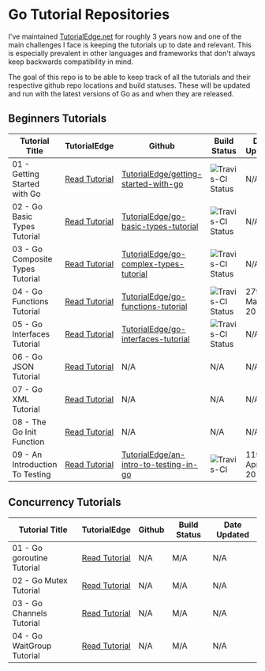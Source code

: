Go Tutorial Repositories
==========================

I've maintained [TutorialEdge.net](https://tutorialedge.net) for roughly 3 years now and one of the main challenges I face is keeping the tutorials up to date and relevant. This is especially prevalent in other languages and frameworks that don't always keep backwards compatibility in mind.

The goal of this repo is to be able to keep track of all the tutorials and their respective github repo locations and build statuses. These will be updated and run with the latest versions of Go as and when they are released. 

## Beginners Tutorials

| Tutorial Title  | TutorialEdge | Github | Build Status | Date Updated |
| ------------- | ------------- | ------------------ | ------------------ | ------------------ |
| 01 - Getting Started with Go  | [Read Tutorial](https://tutorialedge.net/golang/getting-started-with-go//)  | [TutorialEdge/getting-started-with-go](https://github.com/TutorialEdge/getting-started-with-go) | ![Travis-CI Status](https://travis-ci.org/TutorialEdge/getting-started-with-go.svg?branch=master) | N/A |
| 02 - Go Basic Types Tutorial  | [Read Tutorial](https://tutorialedge.net/golang/go-basic-types-tutorial/)  | [TutorialEdge/go-basic-types-tutorial](https://github.com/TutorialEdge/go-basic-types-tutorial) | ![Travis-CI Status](https://travis-ci.org/TutorialEdge/go-basic-types-tutorial.svg?branch=master) | N/A |
| 03 - Go Composite Types Tutorial  | [Read Tutorial](https://tutorialedge.net/golang/go-complex-types-tutorial/)  | [TutorialEdge/go-complex-types-tutorial](https://github.com/TutorialEdge/go-complex-types-tutorial) | ![Travis-CI Status](https://travis-ci.org/TutorialEdge/go-complex-types-tutorial.svg?branch=master) | N/A |
| 04 - Go Functions Tutorial  | [Read Tutorial](https://tutorialedge.net/golang/go-functions-tutorial/)  | [TutorialEdge/go-functions-tutorial](https://github.com/TutorialEdge/go-functions-tutorial) | ![Travis-CI Status](https://travis-ci.org/TutorialEdge/go-functions-tutorial.svg?branch=master) | 27th March, 2019 | 
| 05 - Go Interfaces Tutorial  | [Read Tutorial](https://tutorialedge.net/golang/go-interfaces-tutorial/)  | [TutorialEdge/go-interfaces-tutorial](https://github.com/TutorialEdge/go-interfaces-tutorial) | ![Travis-CI Status](https://travis-ci.org/TutorialEdge/go-interfaces-tutorial.svg?branch=master) | N/A | 
| 06 - Go JSON Tutorial  | [Read Tutorial](https://tutorialedge.net/golang/go-json-tutorial/)  | N/A | N/A |  N/A |
| 07 - Go XML Tutorial  | [Read Tutorial](https://tutorialedge.net/golang/parsing-xml-with-golang/)  | N/A | N/A |  N/A |
| 08 - The Go Init Function  | [Read Tutorial](https://tutorialedge.net/golang/the-go-init-function/)  | N/A | N/A |  N/A |
| 09 - An Introduction To Testing  | [Read Tutorial](https://tutorialedge.net/golang/intro-testing-in-go/)  | [TutorialEdge/an-intro-to-testing-in-go](https://github.com/TutorialEdge/an-intro-to-testing-in-go) | ![Travis-CI](https://travis-ci.org/TutorialEdge/an-intro-to-testing-in-go.svg?branch=master) | 11th April, 2019  |

## Concurrency Tutorials

| Tutorial Title  | TutorialEdge | Github | Build Status | Date Updated |
| ------------- | ------------- | ------------------ | ------------------ | ------------------ |
| 01 - Go goroutine Tutorial  | [Read Tutorial](https://tutorialedge.net/golang/concurrency-with-golang-goroutines/)  | N/A | M/A | N/A |
| 02 - Go Mutex Tutorial  | [Read Tutorial](https://tutorialedge.net/golang/go-mutex-tutorial/)  | N/A | M/A | N/A |
| 03 - Go Channels Tutorial  | [Read Tutorial](https://tutorialedge.net/golang/go-channels-tutorial/)  | N/A | M/A | N/A |
| 04 - Go WaitGroup Tutorial  | [Read Tutorial](https://tutorialedge.net/golang/go-waitgroup-tutorial/)  | N/A | M/A | N/A |